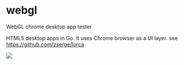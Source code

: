 # webgl
WebGL chrome desktop app tester

HTML5 desktop apps in Go. It uses Chrome browser as a UI layer.
see https://github.com/zserge/lorca


<div>
<img  src="https://raw.githubusercontent.com/rasyidkaromi/webgl/master/screenshot.jpg  width="600px" />
</div>
  
  
